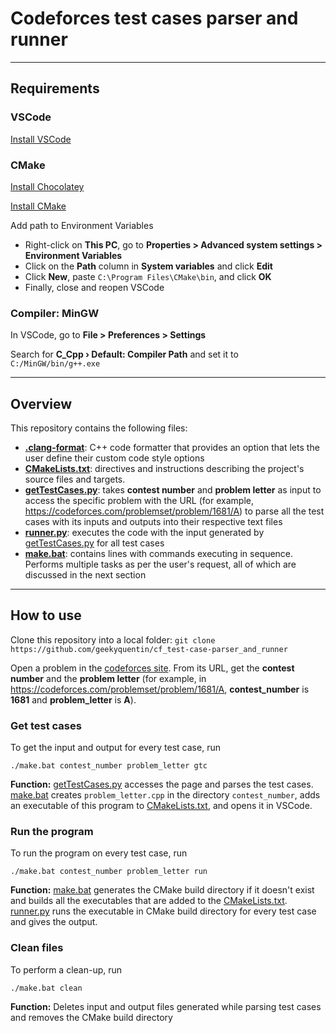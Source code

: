 # Codeforces test cases parser and runner

---

## Requirements

### VSCode

[Install VSCode](https://code.visualstudio.com/download)

### CMake

[Install Chocolatey](https://docs.chocolatey.org/en-us/choco/setup)

[Install CMake](https://community.chocolatey.org/packages/cmake)

Add path to Environment Variables

-   Right-click on **This PC**, go to **Properties > Advanced system settings > Environment Variables**
-   Click on the **Path** column in **System variables** and click **Edit**
-   Click **New**, paste `C:\Program Files\CMake\bin`, and click **OK**
-   Finally, close and reopen VSCode

### Compiler: **MinGW**

In VSCode, go to **File > Preferences > Settings**

Search for **C_Cpp › Default: Compiler Path** and set it to `C:/MinGW/bin/g++.exe`

---

## Overview

This repository contains the following files:

-   **[.clang-format](https://github.com/geekyquentin/cf_test-case-parser_and_runner/blob/main/.clang-format)**: C++ code formatter that provides an option that lets the user define their custom code style options
-   **[CMakeLists.txt](https://github.com/geekyquentin/cf_test-case-parser_and_runner/blob/main/CMakeLists.txt)**: directives and instructions describing the project's source files and targets.
-   **[getTestCases.py](https://github.com/geekyquentin/cf_test-case-parser_and_runner/blob/main/getTestCases.py)**: takes **contest number** and **problem letter** as input to access the specific problem with the URL (for example, https://codeforces.com/problemset/problem/1681/A) to parse all the test cases with its inputs and outputs into their respective text files
-   **[runner.py](https://github.com/geekyquentin/cf_test-case-parser_and_runner/blob/main/runner.py)**: executes the code with the input generated by [getTestCases.py](https://github.com/geekyquentin/cf_test-case-parser_and_runner/blob/main/getTestCases.py) for all test cases
-   **[make.bat](https://github.com/geekyquentin/cf_test-case-parser_and_runner/blob/main/make.bat)**: contains lines with commands executing in sequence. Performs multiple tasks as per the user's request, all of which are discussed in the next section

---

## How to use

Clone this repository into a local folder: `git clone https://github.com/geekyquentin/cf_test-case-parser_and_runner`

Open a problem in the [codeforces site](codeforces.com). From its URL, get the **contest number** and the **problem letter** (for example, in https://codeforces.com/problemset/problem/1681/A, **contest_number** is **1681** and **problem_letter** is **A**).

### Get test cases

To get the input and output for every test case, run

`./make.bat contest_number problem_letter gtc`

**Function:** [getTestCases.py](https://github.com/geekyquentin/cf_test-case-parser_and_runner/blob/main/getTestCases.py) accesses the page and parses the test cases. [make.bat](https://github.com/geekyquentin/cf_test-case-parser_and_runner/blob/main/make.bat) creates `problem_letter.cpp` in the directory `contest_number`, adds an executable of this program to [CMakeLists.txt](https://github.com/geekyquentin/cf_test-case-parser_and_runner/blob/main/CMakeLists.txt), and opens it in VSCode.

### Run the program

To run the program on every test case, run

`./make.bat contest_number problem_letter run`

**Function:** [make.bat](https://github.com/geekyquentin/cf_test-case-parser_and_runner/blob/main/make.bat) generates the CMake build directory if it doesn't exist and builds all the executables that are added to the [CMakeLists.txt](https://github.com/geekyquentin/cf_test-case-parser_and_runner/blob/main/CMakeLists.txt). [runner.py](https://github.com/geekyquentin/cf_test-case-parser_and_runner/blob/main/runner.py) runs the executable in CMake build directory for every test case and gives the output.

### Clean files

To perform a clean-up, run

`./make.bat clean`

**Function:** Deletes input and output files generated while parsing test cases and removes the CMake build directory
